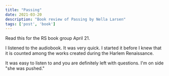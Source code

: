 ```yaml
---
title: "Passing"
date: 2021-03-20
description: "Book review of Passing by Nella Larsen"
tags: ['post', 'book']
---
```

Read this for the RS book group April 21.

I listened to the audiobook. It was very quick. I started it before I knew that it is counted among 
the works created during the Harlem Renaissance.

It was easy to listen to and you are definitely left with questions. I'm on side "she was pushed."
